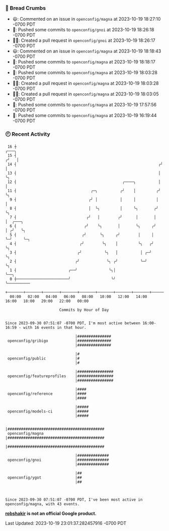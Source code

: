 ### 🍞 Bread Crumbs

 * 😃: Commented on an issue in `openconfig/magna` at 2023-10-19 18:27:10 -0700 PDT
 * 🚢: Pushed some commits to `openconfig/gnoi` at 2023-10-19 18:26:18 -0700 PDT
 * ✍🏼: Created a pull request in `openconfig/gnoi` at 2023-10-19 18:26:17 -0700 PDT
 * 😃: Commented on an issue in `openconfig/magna` at 2023-10-19 18:18:43 -0700 PDT
 * 🚢: Pushed some commits to `openconfig/magna` at 2023-10-19 18:18:17 -0700 PDT
 * 🚢: Pushed some commits to `openconfig/magna` at 2023-10-19 18:03:28 -0700 PDT
 * ✍🏼: Created a pull request in `openconfig/magna` at 2023-10-19 18:03:28 -0700 PDT
 * ✍🏼: Created a pull request in `openconfig/magna` at 2023-10-19 18:03:05 -0700 PDT
 * 🚢: Pushed some commits to `openconfig/magna` at 2023-10-19 17:57:56 -0700 PDT
 * 🚢: Pushed some commits to `openconfig/magna` at 2023-10-19 16:19:44 -0700 PDT

### 🕘 Recent Activity
```
 16 ┼                                                                 ╭───╮
 15 ┤                                                                ╭╯   │
 14 ┤                                                               ╭╯    │
 13 ┤                                                               │     ╰╮
 12 ┤                                               ╭────╮          │      │
 11 ┤                                 ╭─╮          ╭╯    │         ╭╯      ╰╮
  9 ┤                                ╭╯ │          │     │         │        │
  8 ┤                                │  ╰╮         │     ╰╮       ╭╯        ╰╮
  7 ┤                               ╭╯   │        ╭╯      │       │          │  ╭───╮
  6 ┤                              ╭╯    ╰╮       │       ╰╮     ╭╯          │ ╭╯   ╰╮
  5 ┤                             ╭╯      ╰╮     ╭╯        │     │           ╰─╯     ╰─╮
  4 ┤                            ╭╯        ╰╮    │         ╰╮   ╭╯                     ╰╮
  3 ┤                           ╭╯          ╰╮   │          │ ╭─╯                       ╰╮
  2 ┤                          ╭╯            ╰╮ ╭╯          ╰─╯                          ╰╮
  1 ┤                       ╭──╯              ╰╮│                                         ╰──╮
  0 ┼───────────────────────╯                  ╰╯                                            ╰──────────
    +───────+───────+───────+───────+───────+───────+───────+───────+───────+───────+───────+───────+────
  00:00   02:00   04:00   06:00   08:00   10:00   12:00   14:00   16:00   18:00   20:00   22:00   00:00   

						Commits by Hour of Day


Since 2023-09-30 07:51:07 -0700 PDT, I'm most active between 16:00-16:59 - with 16 events in that hour.

```



```
                               |###############
 openconfig/gribigo            |###############
                               |###############

                               |#
 openconfig/public             |#
                               |#

                               |################
 openconfig/featureprofiles    |################
                               |################

                               |####
 openconfig/reference          |####
                               |####

                               |#####
 openconfig/models-ci          |#####
                               |#####

                               |###########################################
 openconfig/magna              |###########################################
                               |###########################################

                               |##############
 openconfig/gnoi               |##############
                               |##############

                               |##
 openconfig/ygot               |##
                               |##



Since 2023-09-30 07:51:07 -0700 PDT, I've been most active in openconfig/magna, with 43 events.

```
**[robshakir](mailto:robjs@google.com) is not an official Google product.**  


Last Updated: 2023-10-19 23:01:37.282457916 -0700 PDT

